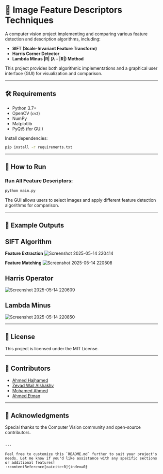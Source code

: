 # 🧠 Image Feature Descriptors Techniques

A computer vision project implementing and comparing various feature detection and description algorithms, including:

- **SIFT (Scale-Invariant Feature Transform)**
- **Harris Corner Detector**
- **Lambda Minus |R| (λ - |R|) Method**

This project provides both algorithmic implementations and a graphical user interface (GUI) for visualization and comparison.

---

## 🛠️ Requirements

- Python 3.7+
- OpenCV (`cv2`)
- NumPy
- Matplotlib
- PyQt5 (for GUI)

Install dependencies:

```bash
pip install -r requirements.txt
````

---

## 🚀 How to Run

### Run All Feature Descriptors:

```bash
python main.py
```

The GUI allows users to select images and apply different feature detection algorithms for comparison.

---

## 📸 Example Outputs

## SIFT Algorithm
**Feature Extraction**
![Screenshot 2025-05-14 220414](https://github.com/user-attachments/assets/aaa08e0c-1b2a-44e8-81f6-38cb17b532fb)

**Feature Matching**
![Screenshot 2025-05-14 220508](https://github.com/user-attachments/assets/e56843e2-68b2-4d90-b572-355a0ba2aa30)
## Harris Operator
![Screenshot 2025-05-14 220609](https://github.com/user-attachments/assets/93e5c485-7b65-4ad9-819a-5df5e69773ee)

## Lambda Minus
![Screenshot 2025-05-14 220850](https://github.com/user-attachments/assets/2cef0e0a-0bb6-4e39-8c19-fff445c2a70a)

---

## 📜 License

This project is licensed under the MIT License.

---

## 👥 Contributors

* [Ahmed Hajhamed](https://github.com/Ahmed-Hajhamed)
* [Zeyad Wail Alshakhy](https://github.com/zeyad-wail)
* [Mohamed Ahmed](https://github.com/MohamadAhmedAli)
* [Ahmed Etman](https://github.com/AhmedEtma)

---

## 🙌 Acknowledgments

Special thanks to the Computer Vision community and open-source contributors.

```

---

Feel free to customize this `README.md` further to suit your project's needs. Let me know if you'd like assistance with any specific sections or additional features!
::contentReference[oaicite:0]{index=0}
 
```
